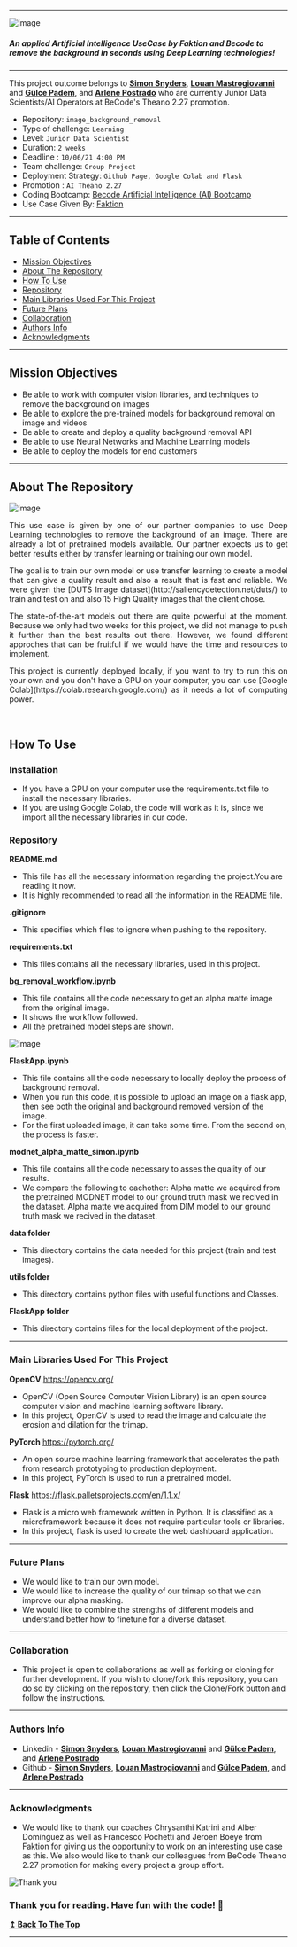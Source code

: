 ----------------------------------------------------------------------------------------------------------------
![image](FlaskApp/static/assets/logo1.png)

<h5> <strong> An applied Artificial Intelligence UseCase by Faktion and Becode to remove the background in seconds using Deep Learning technologies! </strong> </h5>

---

This project outcome belongs to **[Simon Snyders](https://github.com/simonsny)**, **[Louan Mastrogiovanni](https://github.com/Louan-M)** and **[Gülce Padem](https://github.com/gpadem)**, and **[Arlene Postrado](https://github.com/arlene14ko)** who are currently Junior Data Scientists/AI Operators at BeCode's Theano 2.27 promotion.

- Repository: `image_background_removal`
- Type of challenge: `Learning`
- Level: `Junior Data Scientist`
- Duration: `2 weeks`
- Deadline : `10/06/21 4:00 PM`
- Team challenge: `Group Project`
- Deployment Strategy: `Github Page, Google Colab and Flask`
- Promotion : `AI Theano 2.27`
- Coding Bootcamp: [Becode Artificial Intelligence (AI) Bootcamp](https://becode.org/learn/ai-bootcamp/)
- Use Case Given By: [Faktion](https://www.faktion.com/)

---
## **Table of Contents**
- [Mission Objectives](#mission-objectives)
- [About The Repository](#about-the-repository)
- [How To Use](#how-to-use)
- [Repository](#repository)
- [Main Libraries Used For This Project](#main-libraries-used-for-this-project)
- [Future Plans](#future-plans)
- [Collaboration](#collaboration)
- [Authors Info](#authors-info)
- [Acknowledgments](#acknowledgments)

---

## **Mission Objectives**

- Be able to work with computer vision libraries, and techniques to remove the background on images
- Be able to explore the pre-trained models for background removal on image and videos
- Be able to create and deploy a quality background removal API
- Be able to use Neural Networks and Machine Learning models
- Be able to deploy the models for end customers

---

## **About The Repository**
![image](FlaskApp/static/assets/cover.png)

<p align="justify">
This use case is given by one of our partner companies to use Deep Learning technologies to remove the background of an image. There are already a lot of pretrained models available. Our partner expects us to get better results either by transfer learning or training our own model.
</p>
<p align="justify">The goal is to train our own model or use transfer learning to create a model that can give a quality result and also a result that is fast and reliable. We were given the [DUTS Image dataset](http://saliencydetection.net/duts/) to train and test on and also 15 High Quality images that the client chose.</p>

<p align="justify"> The state-of-the-art models out there are quite powerful at the moment. Because we only had two weeks for this project, we did not manage to push it further than the best results out there. However, we found different approches that can be fruitful if we would have the time and resources to implement. 
</p>
<p align = "justify">This project is currently deployed locally, if you want to try to run this on your own and you don't have a GPU on your computer, you can use [Google Colab](https://colab.research.google.com/) as it needs a lot of computing power.</p>

<br/>


## **How To Use**

### **Installation** 

- If you have a GPU on your computer use the requirements.txt file to install the necessary libraries.
- If you are using Google Colab, the code will work as it is, since we import all the necessary libraries in our code.

### **Repository**


**README.md**

- This file has all the necessary information regarding the project.You are reading it now.
- It is highly recommended to read all the information in the README file.

**.gitignore**

- This specifies which files to ignore when pushing to the repository.

**requirements.txt**

- This files contains all the necessary libraries, used in this project.

**bg_removal_workflow.ipynb**

- This file contains all the code necessary to get an alpha matte image from the original image.
- It shows the workflow followed.
- All the pretrained model steps are shown.

![image](FlaskApp/static/assets/ILSVRC2012_test_00003399.jpg)

**FlaskApp.ipynb**

- This file contains all the code necessary to locally deploy the process of background removal.
- When you run this code, it is possible to upload an image on a flask app, then see both the original and background removed version of the image.
- For the first uploaded image, it can take some time. From the second on, the process is faster.

**modnet_alpha_matte_simon.ipynb**

- This file contains all the code necessary to asses the quality of our results.
- We compare the following to eachother:
Alpha matte we acquired from the pretrained MODNET model to our ground truth mask we recived in the dataset.
Alpha matte we acquired from DIM model to our ground truth mask we recived in the dataset.

**data folder**

- This directory contains the data needed for this project (train and test images).

**utils folder**

- This directory contains python files with useful functions and Classes.

**FlaskApp folder**

- This directory contains files for the local deployment of the project.

---

### **Main Libraries Used For This Project**

**OpenCV** https://opencv.org/

- OpenCV (Open Source Computer Vision Library) is an open source computer vision and machine learning software library.
- In this project, OpenCV is used to read the image and calculate the erosion and dilation for the trimap.

**PyTorch** https://pytorch.org/

- An open source machine learning framework that accelerates the path from research prototyping to production deployment.
- In this project, PyTorch is used to run a pretrained model.

**Flask** https://flask.palletsprojects.com/en/1.1.x/

- Flask is a micro web framework written in Python. It is classified as a microframework because it does not require particular tools or libraries.
- In this project, flask is used to create the web dashboard application.


---

### **Future Plans**

- We would like to train our own model.
- We would like to increase the quality of our trimap so that we can improve our alpha masking.
- We would like to combine the strengths of different models and understand better how to finetune for a diverse dataset.
---

### **Collaboration**

- This project is open to collaborations as well as forking or cloning for further development. If you wish to clone/fork this repository, you can do so by clicking on the repository, then click the Clone/Fork button and follow the instructions.
---

### **Authors Info**

- Linkedin - **[Simon Snyders](https://www.linkedin.com/in/simon-snyders-9452aa146/)**, **[Louan Mastrogiovanni](https://www.linkedin.com/in/louan-mastrogiovanni-9a0a46143/)** and **[Gülce Padem](https://www.linkedin.com/in/gulce-padem/)**, and **[Arlene Postrado](https://www.linkedin.com/in/arlene-postrado/)**
- Github   - **[Simon Snyders](https://github.com/simonsny)**, **[Louan Mastrogiovanni](https://github.com/Louan-M)** and **[Gülce Padem](https://github.com/gpadem)**, and **[Arlene Postrado](https://github.com/arlene14ko)**

---
### **Acknowledgments**

- We would like to thank our coaches Chrysanthi Katrini and Alber Dominguez as well as Francesco Pochetti and Jeroen Boeye from Faktion for giving us the opportunity to work on an interesting use case as this. We also would like to thank our colleagues from BeCode Theano 2.27 promotion for making every project a group effort.

![Thank you](FlaskApp/static/assets/thank_you.png)

### Thank you for reading. Have fun with the code! 🤗

[**↥ Back To The Top**](#table-of-contents)

---
